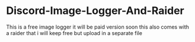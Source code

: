 # Discord-Image-Logger-And-Raider
This is a free image logger it will be paid version soon this also comes with a raider that i will keep free but upload in a separate file
